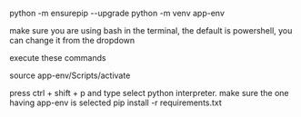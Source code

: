python -m ensurepip --upgrade
python -m venv app-env

make sure you are using bash in the terminal, the default is powershell, you can change it from the dropdown

execute these commands 

source app-env/Scripts/activate

press ctrl + shift + p and type select python interpreter. make sure the one having app-env is selected
pip install -r requirements.txt
